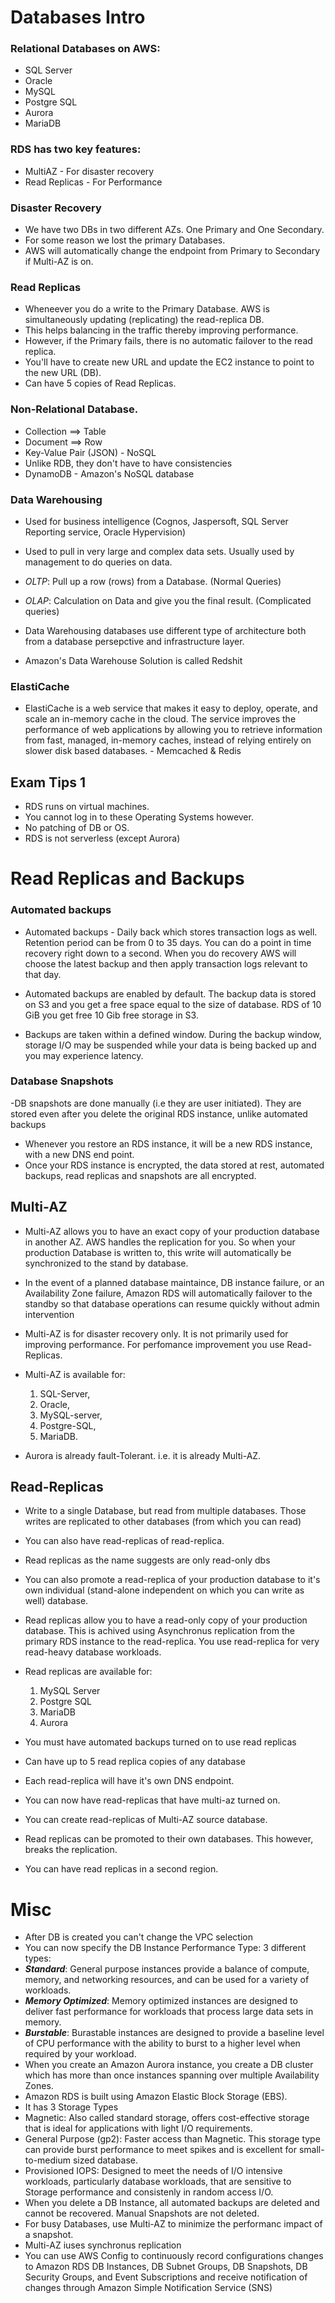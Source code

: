 # Databases Intro

### Relational Databases on AWS:

- SQL Server
- Oracle
- MySQL
- Postgre SQL
- Aurora
- MariaDB

### RDS has two key features:

- MultiAZ - For disaster recovery
- Read Replicas -  For Performance

### Disaster Recovery

- We have two DBs in two different AZs. One Primary and One Secondary.
- For some reason we lost the primary Databases.
- AWS will automatically change the endpoint from Primary to Secondary if Multi-AZ is on.

### Read Replicas

- Wheneever you do a write to the Primary Database. AWS is simultaneously updating (replicating) the read-replica DB.
- This helps balancing in the traffic thereby improving performance.
- However, if the Primary fails, there is no automatic failover to the read replica.
- You'll have to create new URL and update the EC2 instance to point to the new URL (DB).
- Can have 5 copies of Read Replicas.

### Non-Relational Database.

- Collection ==> Table
- Document ==> Row
- Key-Value Pair (JSON) - NoSQL
- Unlike RDB, they don't have to have consistencies
- DynamoDB - Amazon's NoSQL database

### Data Warehousing 

- Used for business intelligence (Cognos, Jaspersoft, SQL Server Reporting service, Oracle Hypervision)
- Used to pull in very large and complex data sets. Usually used by management to do queries on data.

- *OLTP*: Pull up a row (rows) from a Database. (Normal Queries)
- *OLAP*: Calculation on Data and give you the final result. (Complicated queries)

- Data Warehousing databases use different type of architecture both from a database persepctive and infrastructure layer.

- Amazon's Data Warehouse Solution is called Redshit

### ElastiCache

- ElastiCache is a web service that makes it easy to deploy, operate, and scale an in-memory cache in the cloud. The service improves the performance of web applications by allowing you to retrieve information from fast, managed, in-memory caches, instead of relying entirely on slower disk based databases. - Memcached & Redis

## Exam Tips 1

- RDS runs on virtual machines.
- You cannot log in to these Operating Systems however.
- No patching of DB or OS.
- RDS is not serverless (except Aurora)

# Read Replicas and Backups

### Automated backups

- Automated backups - Daily back which stores transaction logs as well. Retention period can be from 0 to 35 days. You can do a point in time recovery right down to a second. When you do recovery AWS will choose the latest backup and then apply transaction logs relevant to that day.
- Automated backups are enabled by default. The backup data is stored on S3 and you get a free space equal to the size of database. RDS of 10 GiB you get free 10 Gib free storage in S3.

- Backups are taken within a defined window. During the backup window, storage I/O may be suspended while your data is being backed up and you may experience latency.

### Database Snapshots

-DB snapshots are done manually (i.e they are user initiated). They are stored even after you delete the original RDS instance, unlike automated backups

- Whenever you restore an RDS instance, it will be a new RDS instance, with a new DNS end point.
- Once your RDS instance is encrypted, the data stored at rest, automated backups, read replicas and snapshots are all encrypted.

## Multi-AZ

- Multi-AZ allows you to have an exact copy of your production database in another AZ. AWS handles the replication for you. So when your production Database is written to, this write will automatically be synchronized to the stand by database.

- In the event of a planned database maintaince, DB instance failure, or an Availability Zone failure, Amazon RDS will automatically failover to the standby so that database operations can resume quickly without admin intervention

- Multi-AZ is for disaster recovery only. It is not primarily used for improving performance. For perfomance improvement you use Read-Replicas.

- Multi-AZ is available for:
	1. SQL-Server,
	2. Oracle,
	3. MySQL-server,
	4. Postgre-SQL,
	5. MariaDB.

- Aurora is already fault-Tolerant. i.e. it is already Multi-AZ.

## Read-Replicas

- Write to a single Database, but read from multiple databases. Those writes are replicated to other databases (from which you can read)
- You can also have read-replicas of read-replica.

- Read replicas as the name suggests are only read-only dbs

- You can also promote a read-replica of your production database to it's own individual (stand-alone independent on which you can write as well) database.

- Read replicas allow you to have a read-only copy of your production database. This is achived using Asynchronus replication from the primary RDS instance to the read-replica. You use read-replica for very read-heavy database workloads.

- Read replicas are available for:
	1. MySQL Server
	2. Postgre SQL
	3. MariaDB
	4. Aurora

- You must have automated backups turned on to use read replicas
- Can have up to 5 	read replica copies of any database
- Each read-replica will have it's own DNS endpoint.
- You can now have read-replicas that have multi-az turned on.
- You can create read-replicas of Multi-AZ source database.
- Read replicas can be promoted to their own databases. This however, breaks the replication.
- You can have read replicas in a second region.


# Misc

- After DB is created you can't change the VPC selection
- You can now specify the DB Instance Performance Type: 3 different types:
- ***Standard***: General purpose instances provide a balance of compute, memory, and networking resources, and can be used for a variety of workloads.
- ***Memory Optimized***: Memory optimized instances are designed to deliver fast performance for workloads that process large data sets in memory.
- ***Burstable***: Burastable instances are designed to provide a baseline level of CPU performance with the ability to burst to a higher level when required by your workload.
- When you create an Amazon Aurora instance, you create a DB cluster which has more than once instances spanning over multiple Availability Zones.
- Amazon RDS is built using Amazon Elastic Block Storage (EBS). 
- It has 3 Storage Types
- Magnetic: Also called standard storage, offers cost-effective storage that is ideal for applications with light I/O requirements.
- General Purpose (gp2): Faster access than Magnetic. This storage type can provide burst performance to meet spikes and is excellent for small-to-medium sized database.
- Provisioned IOPS: Designed to meet the needs of I/O intensive workloads, particularly database workloads, that are sensitive to Storage performance and consistenly in random access I/O.
- When you delete a DB Instance, all automated backups are deleted and cannot be recovered. Manual Snapshots are not deleted.
- For busy Databases, use Multi-AZ to minimize the performanc impact of a snapshot.
- Multi-AZ iuses synchronus replication
- You can use AWS Config to continuously record configurations changes to Amazon RDS DB Instances, DB Subnet Groups, DB Snapshots, DB Security Groups, and Event Subscriptions and receive notification of changes through Amazon Simple Notification Service (SNS)
